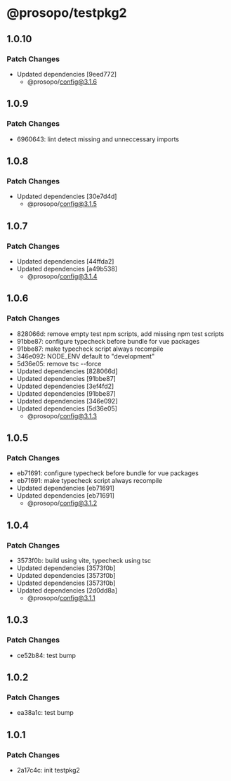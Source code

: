 # @prosopo/testpkg2

## 1.0.10
### Patch Changes

- Updated dependencies [9eed772]
  - @prosopo/config@3.1.6

## 1.0.9
### Patch Changes

- 6960643: lint detect missing and unneccessary imports

## 1.0.8
### Patch Changes

- Updated dependencies [30e7d4d]
  - @prosopo/config@3.1.5

## 1.0.7
### Patch Changes

- Updated dependencies [44ffda2]
- Updated dependencies [a49b538]
  - @prosopo/config@3.1.4

## 1.0.6
### Patch Changes

- 828066d: remove empty test npm scripts, add missing npm test scripts
- 91bbe87: configure typecheck before bundle for vue packages
- 91bbe87: make typecheck script always recompile
- 346e092: NODE_ENV default to "development"
- 5d36e05: remove tsc --force
- Updated dependencies [828066d]
- Updated dependencies [91bbe87]
- Updated dependencies [3ef4fd2]
- Updated dependencies [91bbe87]
- Updated dependencies [346e092]
- Updated dependencies [5d36e05]
  - @prosopo/config@3.1.3

## 1.0.5
### Patch Changes

- eb71691: configure typecheck before bundle for vue packages
- eb71691: make typecheck script always recompile
- Updated dependencies [eb71691]
- Updated dependencies [eb71691]
  - @prosopo/config@3.1.2

## 1.0.4
### Patch Changes

- 3573f0b: build using vite, typecheck using tsc
- Updated dependencies [3573f0b]
- Updated dependencies [3573f0b]
- Updated dependencies [3573f0b]
- Updated dependencies [2d0dd8a]
  - @prosopo/config@3.1.1

## 1.0.3
### Patch Changes

- ce52b84: test bump

## 1.0.2

### Patch Changes

- ea38a1c: test bump

## 1.0.1

### Patch Changes

- 2a17c4c: init testpkg2
